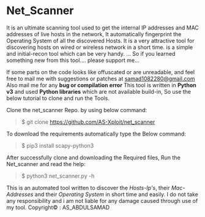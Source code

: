 # Net_Scanner

It is an ultimate scanning tool used to get the internal IP addresses and MAC addresses of live hosts in the network, It automatically fingerprint the Operating System of all the discovered Hosts.
It is a very attractive tool for discovering hosts on wired or wireless network in a short time.
is a simple and initial-recon tool which can be very handy. ... So if you learned something new from this tool.... please support me...

If some parts on the code looks like offuscated or are unreadable, and feel free to mail me with suggestions or patches at <samad1082280@gmail.com>
Also mail me for any **bug or compilation error**
This tool is written in **Python v3** and used **Python libraries** which are not available build-in, So use the below tutorial to clone and run the Tools.

Clone the net_scanner Repo. by using below command:
> $ git clone https://github.com/AS-Xploit/net_scanner

To download the requirements automatically type the Below command:
> $ pip3 install scapy-python3

After successfully clone and downloading the Required files, Run the Net_scanner and read the help:
> $ python3 net_scanner.py -h

This is an automated tool written to discover the *Hosts-Ip's*, their *Mac-Addresses* and their *Operating System* in short time and easily. I do not take any responsibility and i am not liable for any damage caused through use of my tool. Copyright© : AS_ABDULSAMAD
